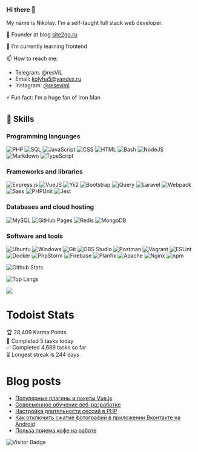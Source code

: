 ### Hi there 👋

My name is Nikolay. I'm a self-taught full stack web developer.

🧭 Founder at blog [site2go.ru](https://site2go.ru/)

🌱 I’m currently learning frontend

📫 How to reach me:
- Telegram: @resViL
- Email: [kolyha5@yandex.ru](mailto:kolyha5@yandex.ru)
- Instagram: [@reseviml](https://www.instagram.com/reseviml/)

⚡ Fun fact: I'm a huge fan of Iron Man


## 🌱 Skills
### Programming languages
![PHP](https://img.shields.io/badge/PHP-%23777BB4.svg?logo=php&logoColor=white)
![SQL](https://img.shields.io/badge/SQL%20-%23025E8C.svg?logo=amazon-dynamodb&logoColor=white)
![JavaScript](https://img.shields.io/badge/JavaScript%20-%23F7DF1E.svg?logo=javascript&logoColor=black)
![CSS](https://img.shields.io/badge/CSS%20-%231572B6.svg?logo=css3&logoColor=white)
![HTML](https://img.shields.io/badge/HTML%20-%23E34F26.svg?logo=html5&logoColor=white)
![Bash](https://img.shields.io/badge/Bash%20-%23121011.svg?logo=gnu-bash&logoColor=white)
![NodeJS](https://img.shields.io/badge/Node.js%20-%2343853D.svg?logo=node.js&logoColor=white)
![Markdown](https://img.shields.io/badge/Markdown-%23000000.svg?logo=markdown&logoColor=white)
![TypeScript](https://img.shields.io/badge/TypeScript%20-%23007ACC.svg?logo=typescript&logoColor=white)

### Frameworks and libraries
![Express.js](https://img.shields.io/badge/Express.js%20-%23404d59.svg?logo=express&logoColor=white)
![VueJS](https://img.shields.io/badge/VueJS-%2335495e.svg?logo=vue-dot-js&logoColor=white)
![Yii2](https://img.shields.io/badge/-Yii2-00979D?logo=yii2&logoColor=white)
![Bootstrap](https://img.shields.io/badge/-bootstrap-%23563D7C.svg?logo=bootstrap&logoColor=white)
![jQuery](https://img.shields.io/badge/-jQuery-%230769AD.svg?logo=jquery&logoColor=white)
![Laravel](https://img.shields.io/badge/-Laravel-%23FF2D20.svg?logo=laravel&logoColor=white)
![Webpack](https://img.shields.io/badge/-Webpack-%238DD6F9.svg?logo=webpack&logoColor=white)
![Sass](https://img.shields.io/badge/Sass%20-hotpink.svg?logo=SASS&logoColor=white)
![PHPUnit](https://img.shields.io/badge/PHPUnit%20-%23366488.svg?logo=jekyll&logoColor=white)
![Jest](https://img.shields.io/badge/-Jest-%23C21325?logo=jest&logoColor=white)

### Databases and cloud hosting
![MySQL](https://img.shields.io/badge/MySQL-%2300f.svg?logo=mysql&logoColor=white)
![GitHub Pages](https://img.shields.io/badge/GitHub%20Pages-%23327FC7.svg?logo=github&logoColor=white)
![Redis](https://img.shields.io/badge/Redis-%23DD0031.svg?logo=redis&logoColor=white)
![MongoDB](https://img.shields.io/badge/MongoDB-%234ea94b.svg?logo=mongodb&logoColor=white)

### Software and tools
![Ubuntu](https://img.shields.io/badge/-Ubuntu-E95420?logo=ubuntu&logoColor=white)
![Windows](https://img.shields.io/badge/-Windows-0078D6?logo=windows&logoColor=white)
![Git](https://img.shields.io/badge/Git%20-%23F05033.svg?logo=git&logoColor=white)
![OBS Studio](https://img.shields.io/badge/-OBS%20Studio-302E31?logo=obs-studio&logoColor=white)
![Postman](https://img.shields.io/badge/Postman-FF6C37?logo=postman&logoColor=white)
![Vagrant](https://img.shields.io/badge/vagrant-%231563FF.svg?logo=vagrant&logoColor=white)
![ESLint](https://img.shields.io/badge/ESLint-4B3263?logo=eslint&logoColor=white)
![Docker](https://img.shields.io/badge/docker-%230db7ed.svg?logo=docker&logoColor=white)
![PhpStorm](https://img.shields.io/badge/phpstorm-143?logo=phpstorm&logoColor=black&color=black&labelColor=darkorchid)
![Firebase](https://img.shields.io/badge/-FireBase-F7B93E?logo=firebase&logoColor=white)
![Planfix](https://img.shields.io/badge/Planfix-green?logo=planfix&logoColor=white)
![Apache](https://img.shields.io/badge/apache-%23D42029.svg?logo=apache&logoColor=white)
![Nginx](https://img.shields.io/badge/nginx-%23009639.svg?logo=nginx&logoColor=white)
![npm](https://img.shields.io/badge/-NPM-CB3837?logo=npm&logoColor=white)


![Github Stats](https://github-readme-stats.vercel.app/api?username=resev-dev&count_private=true&show_icons=true&include_all_commits=true)

![Top Langs](https://github-readme-stats.vercel.app/api/top-langs/?username=resev-dev&hide=TeX&layout=compact)

![](https://github-readme-stats.vercel.app/api/pin/?username=resev-dev&repo=js-app-game-block)

# Todoist Stats

<!-- TODO-IST:START -->
🏆  28,409 Karma Points           
🌸  Completed 5 tasks today           
✅  Completed 4,689 tasks so far           
⏳  Longest streak is 244 days
<!-- TODO-IST:END -->

# Blog posts
<!-- BLOG-POST-LIST:START -->
- [Популярные плагины и пакеты Vue.js](https://site2go.ru/article/populyarnye-plaginy-i-pakety-vue.js)
- [Современное обучение веб-разработке](https://site2go.ru/article/sovremennoe-obuchenie-veb-razrabotke)
- [Настройка длительности сессий в PHP](https://site2go.ru/article/nastrojka-dlitelnosti-sessij-v-php)
- [Как отключить сжатие фотографий в приложении Вконтакте на Android](https://site2go.ru/article/kak-otklyuchit-szhatie-fotografij-v-prilozhenii-vkontakte-na-android)
- [Польза приема кофе на работе](https://site2go.ru/article/polza-priema-kofe-na-rabote)
<!-- BLOG-POST-LIST:END -->

![Visitor Badge](https://visitor-badge.laobi.icu/badge?page_id=redev-dev.resev-dev)

<!--
**resev-dev/resev-dev** is a ✨ _special_ ✨ repository because its `README.md` (this file) appears on your GitHub profile.

Here are some ideas to get you started:

- 🔭 I’m currently working on ...
- 🌱 I’m currently learning ...
- 👯 I’m looking to collaborate on ...
- 🤔 I’m looking for help with ...
- 💬 Ask me about ...
- 📫 How to reach me: ...
- 😄 Pronouns: ...
- ⚡ Fun fact: ...
-->

